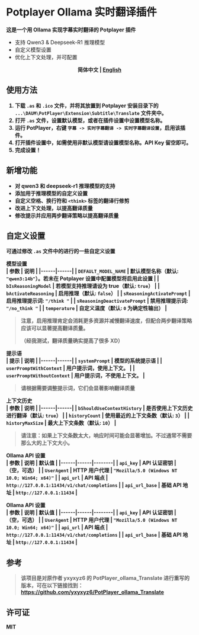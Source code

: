 # Potplayer Ollama 实时翻译插件

**这是一个用 Ollama 实现字幕实时翻译的 Potplayer 插件**

- 支持 Qwen3 & Deepseek-R1 推理模型
- 自定义模型设置
- 优化上下文处理，并可配置

<div align="center">
  <strong >简体中文</a> | <a href="https://github.com/Nuo27/Potplayer-Ollama-Translate/blob/master/README.md">English</a>
</div>

## 使用方法

1. 下载 `.as` 和 `.ico` 文件，并将其放置到 Potplayer 安装目录下的 `...\DAUM\PotPlayer\Extension\Subtitle\Translate` 文件夹中。
2. 打开 `.as` 文件，设置默认模型，或者在插件设置中设置模型名称。
3. 运行 PotPlayer，右键 `字幕 -> 实时字幕翻译 -> 实时字幕翻译设置`，启用该插件。
4. 打开插件设置中，如需使用非默认模型请设置模型名称。API Key 留空即可。
5. 完成设置！

## 新增功能

- 对 qwen3 和 deepseek-r1 推理模型的支持
- 添加用于推理模型的自定义设置
- 自定义空格、换行符和 `<think>` 标签的翻译行修剪
- 改进上下文处理，以提高翻译质量
- 修改提示并应用两步翻译策略以提高翻译质量

## 自定义设置

可通过修改 `.as` 文件中的进行的一些自定义设置

**模型设置**  
| 参数 | 说明 |
|------|------|
| `DEFAULT_MODEL_NAME` | 默认模型名称（默认: `"qwen3:14b"`）。**若未在 Potplayer 设置中配置模型将启用此设置** |
| `bIsReasoningModel` | 若模型支持推理请设为 true（默认: `true`） |
| `bActivateReasoning` | 启用推理（默认: `false`） |
| `sReasoningActivatePrompt` | 启用推理提示词: `"/think "` |
| `sReasoningDeactivatePrompt` | 禁用推理提示词: `"/no_think "` |
| `temperature` | 自定义温度（默认: `0` 为确定性输出） |

> 注意，启用推理肯定会消耗更多资源并减慢翻译速度，但配合两步翻译策略应该可以显著提高翻译质量。
>
> （经我测试，翻译质量确实提高了很多 XD）

**提示语**  
| 提示 | 说明 |
|------|------|
| `systemPrompt` | 模型的系统提示语 |
| `userPromptWithContext` | 用户提示词，使用上下文。 |
| `userPromptWithoutContext` | 用户提示词，不使用上下文。 |

> 请根据需要调整提示词，它们会显著影响翻译质量

**上下文历史**  
| 参数 | 说明 |
|------|------|
| `bShouldUseContextHistory` | 是否使用上下文历史进行翻译（默认: `true`） |
| `historyCount` | 使用最近的上下文条数（默认: `3`） |
| `historyMaxSize` | 最大上下文条数（默认: `10`） |

> 请注意：如果上下文条数太大，响应时间可能会显著增加。不过通常不需要那么大的上下文大小。

**Ollama API 设置**  
| 参数 | 说明 | 默认值 |
|------|------|--------|
| `api_key` | API 认证密钥 | （空，可选） |
| `UserAgent` | HTTP 用户代理 | `"Mozilla/5.0 (Windows NT 10.0; Win64; x64)"` |
| `api_url` | API 端点 | `http://127.0.0.1:11434/v1/chat/completions` |
| `api_url_base` | 基础 API 地址 | `http://127.0.0.1:11434` |

**Ollama API 设置**  
| 参数 | 说明 | 默认值 |
|------|------|--------|
| `api_key` | API 认证密钥 | （空，可选） |
| `UserAgent` | HTTP 用户代理 | `"Mozilla/5.0 (Windows NT 10.0; Win64; x64)"` |
| `api_url` | API 端点 | `http://127.0.0.1:11434/v1/chat/completions` |
| `api_url_base` | 基础 API 地址 | `http://127.0.0.1:11434` |

## 参考

> 该项目是对原作者 yxyxyz6 的 PotPlayer_ollama_Translate 进行重写的版本，可在以下链接找到：https://github.com/yxyxyz6/PotPlayer_ollama_Translate

## 许可证

MIT
